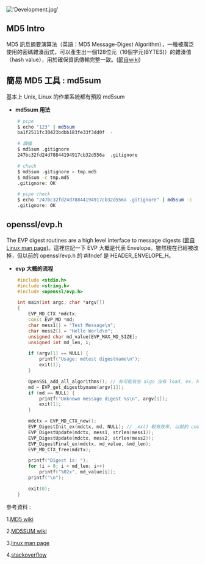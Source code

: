 !['Development.jpg'](https://junye1993.github.io/image/Development.jpg)

## MD5 Intro

MD5 訊息摘要演算法（英語：MD5 Message-Digest Algorithm），一種被廣泛使用的密碼雜湊函式，可以產生出一個128位元（16個字元(BYTES)）的雜湊值（hash value），用於確保資訊傳輸完整一致。([節自wiki][1])

## 簡易 MD5 工具 : md5sum

基本上 Unix, Linux 的作業系統都有預設 md5sum

- **md5sum 用法**

``` bash
    # pipe
    $ echo "123" | md5sum
    ba1f2511fc30423bdbb183fe33f3dd0f  -

    # 讀檔
    $ md5sum .gitignore
    247bc32fd24d78844194917cb32d556a  .gitignore

    # check
    $ md5sum .gitignore > tmp.md5
    $ md5sum -c tmp.md5
    .gitignore: OK

    # pipe check
    $ echo "247bc32fd24d78844194917cb32d556a .gitignore" | md5sum -c
    .gitignore: OK
```

## openssl/evp.h

The EVP digest routines are a high level interface to message digests ([節自 Linux man page][3])。這裡註記一下 EVP 大概是代表 Envelope。雖然現在已經被改掉，但以前的 openssl/evp.h 的 #ifndef 是 HEADER_ENVELOPE_H。

- **evp 大概的流程**

``` c++
    #include <stdio.h>
    #include <string.h>
    #include <openssl/evp.h>

    int main(int argc, char *argv[])
    {
        EVP_MD_CTX *mdctx;
        const EVP_MD *md;
        char mess1[] = "Test Message\n";
        char mess2[] = "Hello World\n";
        unsigned char md_value[EVP_MAX_MD_SIZE];
        unsigned int md_len, i;

        if (argv[1] == NULL) {
            printf("Usage: mdtest digestname\n");
            exit(1);
        }

        OpenSSL_add_all_algorithms(); // 有可能有些 algo 沒有 load, ex. RSA-SHA1
        md = EVP_get_digestbyname(argv[1]);
        if (md == NULL) {
            printf("Unknown message digest %s\n", argv[1]);
            exit(1);
        }

        mdctx = EVP_MD_CTX_new();
        EVP_DigestInit_ex(mdctx, md, NULL); // _ex() 較有效率, 以前的 code 可能是 EVP_DigestInit()
        EVP_DigestUpdate(mdctx, mess1, strlen(mess1));
        EVP_DigestUpdate(mdctx, mess2, strlen(mess2));
        EVP_DigestFinal_ex(mdctx, md_value, &md_len);
        EVP_MD_CTX_free(mdctx);

        printf("Digest is: ");
        for (i = 0; i < md_len; i++)
            printf("%02x", md_value[i]);
        printf("\n");

        exit(0);
    }
```

參考資料 :

1.[MD5 wiki][1]

2.[MD5SUM wiki][2]

3.[linux man page][3]

4.[stackoverflow][4]

[1]: https://zh.wikipedia.org/wiki/MD5
[2]: https://zh.wikipedia.org/zh-tw/Md5sum
[3]: https://linux.die.net/man/3/evp_md_type
[4]: https://stackoverflow.com/questions/3055454/what-does-openssls-evp-mean

